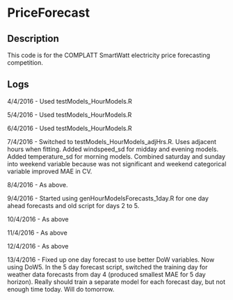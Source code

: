 # PriceForecast

## Description

This code is for the COMPLATT SmartWatt electricity price forecasting competition.

## Logs

4/4/2016 - Used testModels_HourModels.R

5/4/2016 - Used testModels_HourModels.R

6/4/2016 - Used testModels_HourModels.R

7/4/2016 - Switched to testModels_HourModels_adjHrs.R. Uses adjacent hours when fitting. Added windspeed_sd for midday and evening models. Added temperature_sd for morning models. Combined saturday and sunday into weekend variable because was not significant and weekend categorical variable improved MAE in CV.

8/4/2016 - As above.

9/4/2016 - Started using genHourModelsForecasts_1day.R for one day ahead forecasts and old script for days 2 to 5.

10/4/2016 - As above

11/4/2016 - As above

12/4/2016 - As above

13/4/2016 - Fixed up one day forecast to use better DoW variables. Now using DoW5. In the 5 day forecast script, switched the training day for weather data forecasts from day 4 (produced smallest MAE for 5 day horizon). Really should train a separate model for each forecast day, but not enough time today. Will do tomorrow.